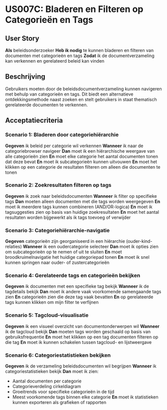 # US007C: Bladeren en Filteren op Categorieën en Tags

## User Story

**Als** beleidsonderzoeker
**Heb ik nodig** te kunnen bladeren en filteren van documenten met categorieën en tags
**Zodat** ik de documentverzameling kan verkennen en gerelateerd beleid kan vinden

## Beschrijving

Gebruikers moeten door de beleidsdocumentverzameling kunnen navigeren met behulp van categorieën en tags. Dit biedt een alternatieve ontdekkingsmethode naast zoeken en stelt gebruikers in staat thematisch gerelateerde documenten te verkennen.

## Acceptatiecriteria

### Scenario 1: Bladeren door categoriehiërarchie

**Gegeven** ik beleid per categorie wil verkennen
**Wanneer** ik naar de categoriebrowser navigeer
**Dan** moet ik een hiërarchische weergave van alle categorieën zien
**En** moet elke categorie het aantal documenten tonen dat deze bevat
**En** moet ik subcategorieën kunnen uitvouwen
**En** moet het klikken op een categorie de resultaten filteren om alleen die documenten te tonen

### Scenario 2: Zoekresultaten filteren op tags

**Gegeven** ik zoek naar beleidsdocumenten
**Wanneer** ik filter op specifieke tags
**Dan** moeten alleen documenten met die tags worden weergegeven
**En** moet ik meerdere tags kunnen combineren (AND/OR-logica)
**En** moet ik tagsuggesties zien op basis van huidige zoekresultaten
**En** moet het aantal resultaten worden bijgewerkt als ik tags toevoeg of verwijder

### Scenario 3: Categoriehiërarchie-navigatie

**Gegeven** categorieën zijn georganiseerd in een hiërarchie (ouder-kind-relaties)
**Wanneer** ik een oudercategorie selecteer
**Dan** moet ik opties zien om subcategorieën op te nemen of uit te sluiten
**En** moet broodkruimelnavigatie het huidige categoriepad tonen
**En** moet ik snel kunnen springen naar ouder- of zustercategorieën

### Scenario 4: Gerelateerde tags en categorieën bekijken

**Gegeven** ik documenten met een specifieke tag bekijk
**Wanneer** ik de tagdetails bekijk
**Dan** moet ik andere vaak voorkomende samengaande tags zien
**En** categorieën zien die deze tag vaak bevatten
**En** op gerelateerde tags kunnen klikken om mijn filter te verfijnen

### Scenario 5: Tagcloud-visualisatie

**Gegeven** ik een visueel overzicht van documentonderwerpen wil
**Wanneer** ik de tagcloud bekijk
**Dan** moeten tags worden geschaald op basis van gebruiksfrequentie
**En** moet het klikken op een tag documenten filteren op die tag
**En** moet ik kunnen schakelen tussen tagcloud- en lijstweergave

### Scenario 6: Categoriestatistieken bekijken

**Gegeven** ik de verzameling beleidsdocumenten wil begrijpen
**Wanneer** ik categoriestatistieken bekijk
**Dan** moet ik zien:
- Aantal documenten per categorie
- Categorieverdeling cirkeldiagram
- Groeitrends voor specifieke categorieën in de tijd
- Meest voorkomende tags binnen elke categorie
**En** moet ik statistieken kunnen exporteren als grafieken of rapporten
